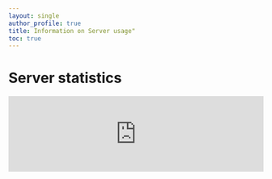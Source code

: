 ```yaml
---
layout: single
author_profile: true
title: Information on Server usage"
toc: true
---
```

# Server statistics

<iframe frameborder="0" width="100%" src="http://10.10.0.47:3000/d/rYdddlPW/node-exporter-simple?orgId=1&var-datasource=bd15b8fc-4086-423c-9fa4-06347c3756b6&var-job=node_exporter_centos&var-node=localhost:9100&var-diskdevices=%5Ba-z%5D%2B%7Cnvme%5B0-9%5D%2Bn%5B0-9%5D%2B%7Cmmcblk%5B0-9%5D%2B&from=now-12h&to=now&refresh=5m&kiosk"></iframe>